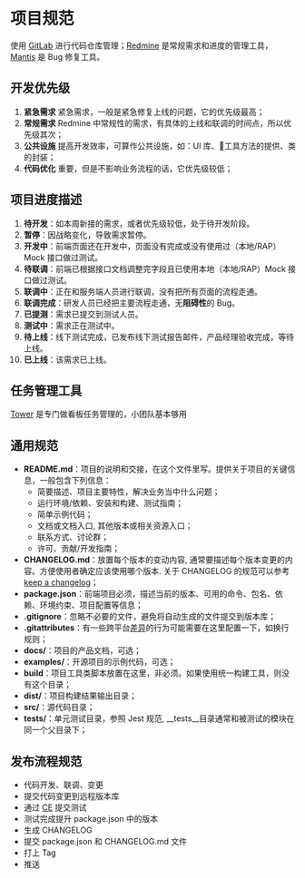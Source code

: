 # 项目规范

使用 [GitLab](http://10.100.21.13/) 进行代码仓库管理；[Redmine](http://10.100.21.13:8882/redmine) 是常规需求和进度的管理工具，[Mantis](http://10.100.23.1:35116/mantis/my_view_page.php) 是 Bug 修复工具。  

## 开发优先级
1. **紧急需求** 紧急需求，一般是紧急修复上线的问题，它的优先级最高；
2. **常规需求** Redmine 中常规性的需求，有具体的上线和联调的时间点，所以优先级其次；
3. **公共设施** 提高开发效率，可算作公共设施，如：UI 库、工具方法的提供、类的封装；
4. **代码优化** 重要，但是不影响业务流程的话，它优先级较低；

## 项目进度描述
1. **待开发**：如本周新接的需求，或者优先级较低，处于待开发阶段。
2. **暂停**：因战略变化，导致需求暂停。
3. **开发中**：前端页面还在开发中，页面没有完成或没有使用过（本地/RAP）Mock 接口做过测试。
4. **待联调**：前端已根据接口文档调整完字段且已使用本地（本地/RAP）Mock 接口做过测试。
5. **联调中**：正在和服务端人员进行联调，没有把所有页面的流程走通。
6. **联调完成**：研发人员已经把主要流程走通，无**阻碍性**的 Bug。
7. **已提测**：需求已提交到测试人员。
8. **测试中**：需求正在测试中。
9. **待上线**：线下测试完成，已发布线下测试报告邮件，产品经理验收完成，等待上线。
10. **已上线**：该需求已上线。



## 任务管理工具
[Tower](https://tower.im) 是专门做看板任务管理的，小团队基本够用

## 通用规范
- **README.md**：项目的说明和交接，在这个文件里写。提供关于项目的关键信息，一般包含下列信息：
  - 简要描述、项目主要特性，解决业务当中什么问题；
  - 运行环境/依赖、安装和构建、测试指南；
  - 简单示例代码；
  - 文档或文档入口, 其他版本或相关资源入口；
  - 联系方式、讨论群；
  - 许可、贡献/开发指南；
- **CHANGELOG.md**：放置每个版本的变动内容, 通常要描述每个版本变更的内容。方便使用者确定应该使用哪个版本. 关于 CHANGELOG 的规范可以参考 [keep a changelog](https://keepachangelog.com/en/1.0.0/)；
- **package.json**：前端项目必须，描述当前的版本、可用的命令、包名、依赖、环境约束、项目配置等信息；
- **.gitignore**：忽略不必要的文件，避免将自动生成的文件提交到版本库；
- **.gitattributes**：有一些跨平台[差异](https://git-scm.com/book/zh/v1/自定义-Git-Git属性)的行为可能需要在这里配置一下，如换行规则；
- **docs/**：项目的产品文档，可选；
- **examples/**：开源项目的示例代码，可选；
- **build**：项目工具类脚本放置在这里，非必须。如果使用统一构建工具，则没有这个目录；
- **dist/**：项目构建结果输出目录；
- **src/**：源代码目录；
- **tests/**：单元测试目录，参照 Jest 规范, __tests__目录通常和被测试的模块在同一个父目录下；

## 发布流程规范
- 代码开发、联调、变更
- 提交代码变更到远程版本库
- 通过 [CE](https://www.cnblogs.com/zhengyun_ustc/p/ce.html) 提交测试
- 测试完成提升 package.json 中的版本
- 生成 CHANGELOG
- 提交 package.json 和 CHANGELOG.md 文件
- 打上 Tag
- 推送
